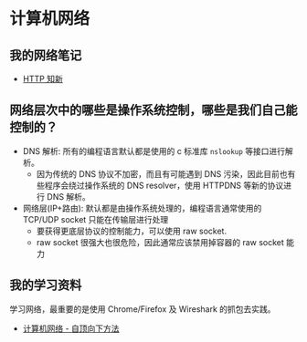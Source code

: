# 计算机网络


## 我的网络笔记

- [HTTP 知新](https://www.cnblogs.com/kirito-c/p/10357364.html)

## 网络层次中的哪些是操作系统控制，哪些是我们自己能控制的？

- DNS 解析: 所有的编程语言默认都是使用的 c 标准库 `nslookup` 等接口进行解析。
  - 因为传统的 DNS 协议不加密，而且有可能遇到 DNS 污染，因此目前也有些程序会绕过操作系统的 DNS resolver，使用 HTTPDNS 等新的协议进行 DNS 解析。
- 网络层(IP+路由): 默认都是由操作系统处理的，编程语言通常使用的 TCP/UDP socket 只能在传输层进行处理
  - 要获得更底层协议的控制能力，可以使用 raw socket.
  - raw socket 很强大也很危险，因此通常应该禁用掉容器的 raw socket 能力

## 我的学习资料

学习网络，最重要的是使用 Chrome/Firefox 及 Wireshark 的抓包去实践。

- [计算机网络 - 自顶向下方法](https://book.douban.com/subject/26176870/)

